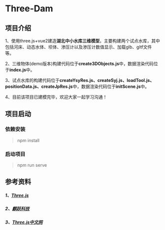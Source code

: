 <!--
 * @Author: 陈巧龙
 * @Date: 2023-11-10 15:48:54
 * @LastEditors: 陈巧龙
 * @LastEditTime: 2023-12-04 19:56:15
 * @FilePath: \three-project\README.md
 * @Description: 
-->
# Three-Dam

## 项目介绍

 1、使用three.js+vue2建造**湖北中小水库三维模型**，主要构建两个试点水库，其中包括河床、动态水体、坝体、渗压计以及渗压计数值显示、加载glb、gltf文件等。   

 2、三维物体(demo版本)构建代码位于**create3DObjects.js**中，数据渲染代码位于**index.js**中。

 3、试点水库的构建代码位于**createYsyRes.js、createSyj.js、loadTool.js、positionData.js、createJpRes.js**中，数据渲染代码位于**initScene.js**中。

 4、目前该项目已建模完毕，欢迎大家一起学习沟通！

## 项目启动

### 依赖安装

> npm install

### 启动项目

> npm run serve

## 参考资料

##### 1、[Three.js](https://threejs.org/)

##### 2、[麒跃科技](https://www.three3d.cn/)

##### 3、[Three.js中文网](http://www.webgl3d.cn/)
